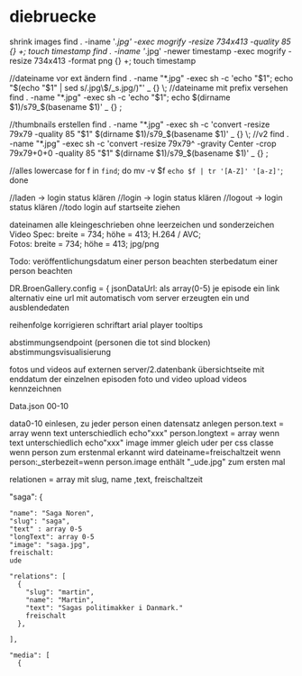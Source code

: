 diebruecke
==========


shrink images
find . -iname '*.jpg' -exec mogrify -resize 734x413 -quality 85 {} +; touch timestamp
find . -iname '*.jpg' -newer timestamp -exec mogrify -resize 734x413 -format png {} +; touch timestamp



//dateiname vor ext ändern
find . -name "*.jpg" -exec sh -c 'echo "$1"; echo "$(echo "$1" | sed s/.jpg\$/_s.jpg/)"' _ {} \;
//dateiname mit prefix versehen
find . -name "*.jpg" -exec sh -c 'echo "$1"; echo $(dirname $1)/s79_$(basename $1)' _ {} \;


//thumbnails erstellen
find . -name "*.jpg" -exec sh -c 'convert -resize 79x79 -quality 85 "$1" $(dirname $1)/s79_$(basename $1)' _ {} \;
//v2
find . -name "*.jpg" -exec sh -c 'convert -resize 79x79^ -gravity Center -crop 79x79+0+0 -quality 85 "$1" $(dirname $1)/s79_$(basename $1)' _ {} \;


//alles lowercase
for f in `find`; do mv -v $f `echo $f | tr '[A-Z]' '[a-z]'`; done

//laden -> login status klären
//login -> login status klären
//logout -> login status klären
//todo login auf startseite ziehen


dateinamen alle kleingeschrieben ohne leerzeichen und sonderzeichen
Video Spec:
		breite = 734;
		höhe = 413;
		H.264 / AVC;		
Fotos:
		breite = 734;
		höhe = 413;
		jpg/png


Todo:
veröffentlichungsdatum einer person beachten
sterbedatum einer person beachten

DR.BroenGallery.config = {
    jsonDataUrl: als array(0-5) je episode ein link alternativ eine url mit automatisch vom server erzeugten ein und ausblendedaten



reihenfolge korrigieren
schriftart arial
player tooltips

abstimmungsendpoint (personen die tot sind blocken)
abstimmungsvisualisierung

fotos und videos auf externen server/2.datenbank
übersichtseite mit enddatum der einzelnen episoden
foto und video upload
videos kennzeichnen





Data.json 00-10

data0-10 einlesen, zu jeder person einen datensatz anlegen
person.text = array wenn text unterschiedlich echo"xxx"
person.longtext = array wenn text unterschiedlich echo"xxx"
image immer gleich uder per css classe
wenn person zum erstenmal erkannt wird dateiname=freischaltzeit
wenn person:_sterbezeit=wenn person.image enthält "_ude.jpg" zum ersten mal

relationen = array mit slug, name ,text, freischaltzeit

 "saga": {

    "name": "Saga Noren",
    "slug": "saga",
    "text" : array 0-5
    "longText": array 0-5
    "image": "saga.jpg",
    freischalt:
    ude

    "relations": [
      {
        "slug": "martin",
        "name": "Martin",
        "text": "Sagas politimakker i Danmark."
        freischalt
      },
     
    ],

    "media": [
      {